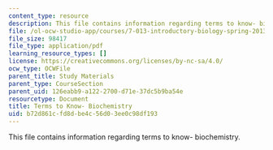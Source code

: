 ```yaml
---
content_type: resource
description: This file contains information regarding terms to know- biochemistry.
file: /ol-ocw-studio-app/courses/7-013-introductory-biology-spring-2013/b72d861cfd8dbe4c56d03ee0c98df193_MIT7_013S13_Biochemistry.pdf
file_size: 98417
file_type: application/pdf
learning_resource_types: []
license: https://creativecommons.org/licenses/by-nc-sa/4.0/
ocw_type: OCWFile
parent_title: Study Materials
parent_type: CourseSection
parent_uid: 126eabb9-a122-2700-d71e-37dc5b9ba54e
resourcetype: Document
title: Terms to Know- Biochemistry
uid: b72d861c-fd8d-be4c-56d0-3ee0c98df193
---
```

This file contains information regarding terms to know- biochemistry.